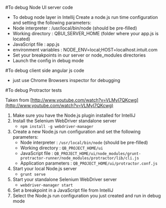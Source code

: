 #To debug Node UI server code

* To debug node layer in Intellij Create a node.js run time configuration and setting the following parameters:
 * Node interpreter : /usr/local/bin/node (should be pre-filled)
 * Working directory : QBUI_SERVER_HOME (folder where your app.js is located)
 * JavaScript file : app.js
 * environment variables : NODE_ENV=local;HOST=localhost.intuit.com
 * Set your breakpoints in our server or node_modules directories 
 * Launch the config in debug mode  

#To debug client side angular js code
* just use Chrome Browsers inspector for debugging


#To debug Protractor tests

Taken from [http://www.youtube.com/watch?v=VLMyI7QKcwg](http://www.youtube.com/watch?v=VLMyI7QKcwg)

1. Make sure you have the Node.js plugin installed for IntelliJ
2. Install the Selenium WebDriver standalone server
    * `npm install -g webdriver-manager`
3. Create a new Node.js run configuration and set the following parameters:
    * Node interpreter : `/usr/local/bin/node` (should be pre-filled)
    * Working directory : `QB_PROJECT_HOME/ui`
    * JavaScript file : `QB_PROJECT_HOME/ui/node_modules/grunt-protractor-runner/node_modules/protractor/lib/cli.js`
    * Application parameters : `QB_PROJECT_HOME/ui/protractor.conf.js`
4. Start your local Node.js server
    * `grunt serve`
5. Start your standalone Selenium WebDriver server
    * `webdriver-manager start`
6. Set a breakpoint in a JavaScript file from IntelliJ
7. Select the Node.js run configuration you just created and run in debug mode

